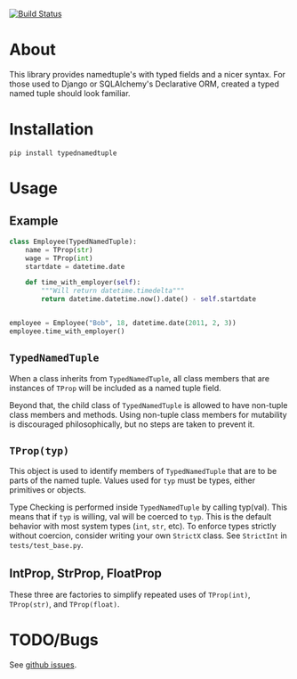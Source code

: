 [![Build Status](https://travis-ci.org/jd-boyd/typednamedtuple.svg?branch=master)](https://travis-ci.org/jd-boyd/typednamedtuple)

# About

This library provides namedtuple's with typed fields and a nicer
syntax.  For those used to Django or SQLAlchemy's Declarative ORM,
created a typed named tuple should look familiar.

# Installation

  `pip install typednamedtuple`

# Usage

## Example

```python
class Employee(TypedNamedTuple):
    name = TProp(str)
    wage = TProp(int)
    startdate = datetime.date

    def time_with_employer(self):
        """Will return datetime.timedelta"""
        return datetime.datetime.now().date() - self.startdate


employee = Employee("Bob", 18, datetime.date(2011, 2, 3))
employee.time_with_employer()
```

## `TypedNamedTuple`

When a class inherits from `TypedNamedTuple`, all class members that
are instances of `TProp` will be included as a named tuple field.

Beyond that, the child class of `TypedNamedTuple` is allowed to have
non-tuple class members and methods.  Using non-tuple class members
for mutability is discouraged philosophically, but no steps are taken
to prevent it.

## `TProp(typ)`

This object is used to identify members of `TypedNamedTuple` that are
to be parts of the named tuple.  Values used for `typ` must be types,
either primitives or objects.

Type Checking is performed inside `TypedNamedTuple` by calling
typ(val).  This means that if `typ` is willing, val will be coerced to
`typ`.  This is the default behavior with most system types (`int`,
`str`, etc).  To enforce types strictly without coercion, consider
writing your own `StrictX` class.  See `StrictInt` in
`tests/test_base.py`.

## IntProp, StrProp, FloatProp

These three are factories to simplify repeated uses of `TProp(int)`,
`TProp(str)`, and `TProp(float)`.

# TODO/Bugs

See [github issues](https://github.com/jd-boyd/typednamedtuple/issues).

